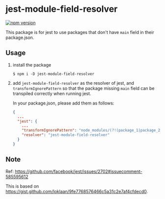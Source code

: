 # jest-module-field-resolver
[![npm
version](https://badge.fury.io/js/jest-module-field-resolver.svg)](https://badge.fury.io/js/jest-module-field-resolver)

This package is for jest to use packages that don't have `main` field in their
package.json.

## Usage

1. install the package

   ```
   $ npm i -D jest-module-field-resolver
   ```

2. add `jest-module-field-resolver` as the resolver of jest, and
   `transformIgnorePattern` so that the package missing `main` field can be
    transpiled correctly when running jest.

   In your package.json, please add them as follows:

   ```json
   {
     ...
     "jest": {
       ...
       "transformIgnorePattern": "node_modules/(?!(package_1|package_2)/)",
       "resolver": "jest-module-field-resolver"
     }
   }
   ```


## Note
Ref: https://github.com/facebook/jest/issues/2702#issuecomment-585595612

This is based on
https://gist.github.com/loklaan/9fe7768576466c5a31c2e7af4cfdecd0.